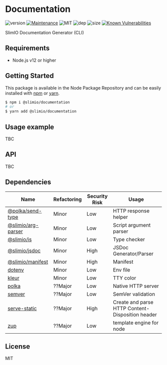# Documentation
![version](https://img.shields.io/badge/dynamic/json.svg?url=https://raw.githubusercontent.com/SlimIO/documentation/master/package.json&query=$.version&label=Version)
[![Maintenance](https://img.shields.io/badge/Maintained%3F-yes-green.svg)](https://github.com/SlimIO/documentation/commit-activity)
![MIT](https://img.shields.io/github/license/mashape/apistatus.svg)
![dep](https://img.shields.io/david/SlimIO/documentation)
![size](https://img.shields.io/github/languages/code-size/SlimIO/documentation.svg)
[![Known Vulnerabilities](https://snyk.io//test/github/SlimIO/documentation/badge.svg?targetFile=package.json)](https://snyk.io//test/github/SlimIO/documentation?targetFile=package.json)

SlimIO Documentation Generator (CLI)

## Requirements
- Node.js v12 or higher

## Getting Started

This package is available in the Node Package Repository and can be easily installed with [npm](https://docs.npmjs.com/getting-started/what-is-npm) or [yarn](https://yarnpkg.com).

```bash
$ npm i @slimio/documentation
# or
$ yarn add @slimio/documentation
```

## Usage example
TBC

## API
TBC

## Dependencies

|Name|Refactoring|Security Risk|Usage|
|---|---|---|---|
|[@polka/send-type](https://github.com/lukeed/polka)|Minor|Low|HTTP response helper|
|[@slimio/arg-parser](https://github.com/SlimIO/Arg-parser)|Minor|Low|Script argument parser|
|[@slimio/is](https://github.com/SlimIO/is)|Minor|Low|Type checker|
|[@slimio/jsdoc](https://github.com/SlimIO/jsdoc#readme)|Minor|High|JSDoc Generator/Parser|
|[@slimio/manifest](https://github.com/SlimIO/Manifester#readme)|Minor|High|Manifest|
|[dotenv](https://github.com/motdotla/dotenv)|Minor|Low|Env file|
|[kleur](https://github.com/lukeed/kleur)|Minor|Low|TTY color|
|[polka](https://github.com/lukeed/polka)|??Major|Low|Native HTTP server|
|[semver](https://github.com/npm/node-semver)|??Major|Low|SemVer validation|
|[serve-static](https://github.com/expressjs/serve-static#readme)|??Major|High|Create and parse HTTP Content-Disposition header|
|[zup](https://github.com/mscdex/zup#readme)|??Major|Low|template engine for node|


## License
MIT
